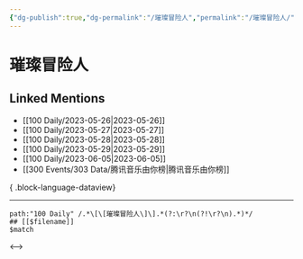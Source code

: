 ```yaml
---
{"dg-publish":true,"dg-permalink":"/璀璨冒险人","permalink":"/璀璨冒险人/","created":"2023-05-28T16:09:36.383+08:00","updated":"2023-05-28T16:09:36.702+08:00"}
---
```


# 璀璨冒险人

## Linked Mentions
- [[100 Daily/2023-05-26\|2023-05-26]]
- [[100 Daily/2023-05-27\|2023-05-27]]
- [[100 Daily/2023-05-28\|2023-05-28]]
- [[100 Daily/2023-05-29\|2023-05-29]]
- [[100 Daily/2023-06-05\|2023-06-05]]
- [[300 Events/303 Data/腾讯音乐由你榜\|腾讯音乐由你榜]]

{ .block-language-dataview}

---

```expander
path:"100 Daily" /.*\[\[璀璨冒险人\]\].*(?:\r?\n(?!\r?\n).*)*/
## [[$filename]]
$match
```

<-->